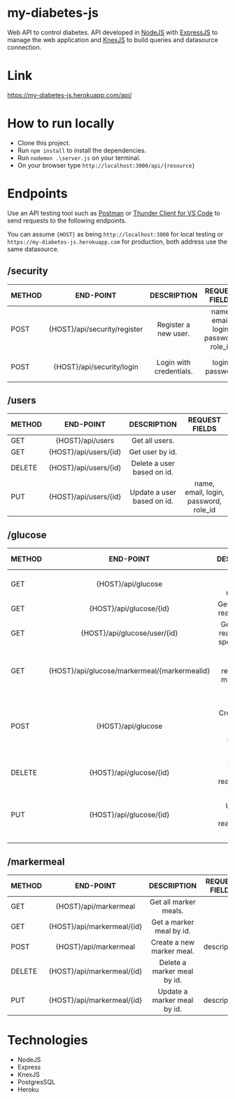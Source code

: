 # my-diabetes-js
Web API to control diabetes. 
API developed in [NodeJS](https://nodejs.org/en/) with [ExpressJS](http://expressjs.com/) to manage the web application and [KnexJS](http://knexjs.org/) to build queries and datasource connection.

# Link
https://my-diabetes-js.herokuapp.com/api/

# How to run locally
- Clone this project.
- Run `npm install` to install the dependencies.
- Run `nodemon .\server.js` on your terminal.
- On your browser type `http://localhost:3000/api/{resource}`

# Endpoints
Use an API testing tool such as [Postman](https://www.postman.com/downloads/) or [Thunder Client for VS Code](https://marketplace.visualstudio.com/items?itemName=rangav.vscode-thunder-client) to send requests to the following endpoints.

You can assume `{HOST}` as being `http://localhost:3000` for local testing or `https://my-diabetes-js.herokuapp.com` for production, both address use the same datasource.

## /security

| METHOD  | END-POINT                     | DESCRIPTION              | REQUEST FIELDS                         | RESPONSE FIELDS              |                     
| ------- |:-----------------------------:| :-----------------------:|:--------------------------------------:|:----------------------------:|
| POST    | {HOST}/api/security/register  |  Register a new user.    | name, email, login, password, role_id  | id                           |
| POST    | {HOST}/api/security/login     |  Login with credentials. | login, password                        | id, login, name, role, token |


## /users

| METHOD  | END-POINT                | DESCRIPTION                  | REQUEST FIELDS                         |
| ------- |:------------------------:| :---------------------------:|:--------------------------------------:|
| GET     | {HOST}/api/users         |  Get all users.              |                                        |
| GET     | {HOST}/api/users/{id}    |  Get user by id.             |                                        |
| DELETE  | {HOST}/api/users/{id}    |  Delete a user based on id.  |                                        |
| PUT     | {HOST}/api/users/{id}    |  Update a user based on id.  | name, email, login, password, role_id  |


## /glucose

| METHOD  | END-POINT                                    | DESCRIPTION                                 | REQUEST FIELDS                                     |
| ------- |:--------------------------------------------:| :------------------------------------------:|:--------------------------------------------------:|
| GET     | {HOST}/api/glucose                           |  Get all glucose readings                   | BEARER TOKEN                                       |
| GET     | {HOST}/api/glucose/{id}                      |  Get a glucose reading by id.               | BEARER TOKEN                                       |
| GET     | {HOST}/api/glucose/user/{id}                 |  Get glucose readings of a specific user.   | BEARER TOKEN                                       |
| GET     | {HOST}/api/glucose/markermeal/{markermealid} |  Get all glucose readings by markermeal id. | BEARER TOKEN                                       |
| POST    | {HOST}/api/glucose                           |  Create a new glucose reading register.     | BEARER TOKEN + userId, glucose, unityId, date, hour, markerMealId |
| DELETE  | {HOST}/api/glucose/{id}                      |  Delete a glucose reading by id.            | BEARER TOKEN                                       |
| PUT     | {HOST}/api/glucose/{id}                      |  Update a glucose reading by id.            | BEARER TOKEN  + glucose, unityId, date, hour, markerMealId         |


## /markermeal

| METHOD  | END-POINT                       | DESCRIPTION                       | REQUEST FIELDS            |
| ------- |:-------------------------------:| :--------------------------------:|:-------------------------:|
| GET     | {HOST}/api/markermeal           |  Get all marker meals.            |                           |
| GET     | {HOST}/api/markermeal/{id}      |  Get a marker meal by id.         |                           |
| POST    | {HOST}/api/markermeal           |  Create a new marker meal.        | description               |
| DELETE  | {HOST}/api/markermeal/{id}      |  Delete a marker meal by id.      |                           |
| PUT     | {HOST}/api/markermeal/{id}      |  Update a marker meal by id.      | description               |


# Technologies
- NodeJS
- Express
- KnexJS
- PostgresSQL
- Heroku
